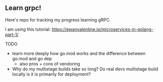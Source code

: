 ## Learn grpc!

Here's repo for tracking my progress learning gRPC.

I  am using this tutorial: https://ewanvalentine.io/microservices-in-golang-part-1/

TODO
- learn more deeply how go.mod works and the difference between go.mod and go dep
  - also pros + cons of vendoring
- Why do my multistage builds take so long?  Do real devs multistage build locally is it is primarily for deployment?

